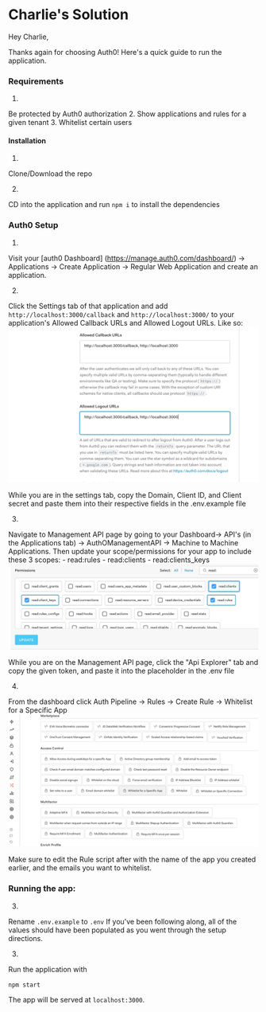 # Charlie's Solution
Hey Charlie,

Thanks again for choosing Auth0! Here's a quick guide to run the application.

### Requirements
1. 
Be protected by Auth0 authorization
2.
Show applications and rules for a given tenant
3.
Whitelist certain users


#### Installation
1. 
Clone/Download the repo

2. 
CD into the application and run ```npm i``` to install the dependencies

### Auth0 Setup
1. 
Visit your [auth0 Dashboard] (https://manage.auth0.com/dashboard/) -> Applications -> Create Application -> Regular Web Application and create an application. 

2. 
Click the Settings tab of that application and add `http://localhost:3000/callback` and `http://localhost:3000/` to your application's Allowed Callback URLs and Allowed Logout URLs. Like so:
![Alt text](./public/dashboard.png?raw=true "Auth0 App Settings")

While you are in the settings tab, copy the Domain, Client ID, and Client secret and paste them into their respective fields in the .env.example file

3. 
Navigate to Management API page by going to your Dashboard-> API's (in the Applications tab) -> AuthOManagementAPI -> Machine to Machine Applications. Then update your scope/permissions for your app to include these 3 scopes:
    - read:rules
    - read:clients
    - read:clients_keys
![Alt text](./public/scope.png?raw=true "Auth0 Management API Page")


While you are on the Management API page, click the "Api Explorer" tab and copy the given token, and paste it into the placeholder in the .env file

4. 

From the dashboard click Auth Pipeline -> Rules -> Create Rule -> Whitelist for a Specific App
![Alt text](./public/whitelist.png?raw=true "Whitelist Rule")

Make sure to edit the Rule script after with the name of the app you created earlier, and the emails you want to whitelist. 


### Running the app:

3. 

Rename `.env.example` to `.env` 
If you've been following along, all of the values should have been populated as you went through the setup directions. 

3. 
Run the application with
```
npm start
```
The app will be served at `localhost:3000`.

